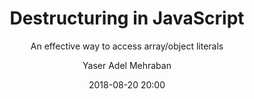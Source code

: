 ---
layout: post
title: "Destructuring in JavaScript"
subtitle: "An effective way to access array/object literals"
date: 2018-08-20 20:00
author: Yaser Adel Mehraban
comments: true
categories: [Destructuring, JS]
tags: [destructuring, js]
image: /img/posts/2018/destructring.jpg
---